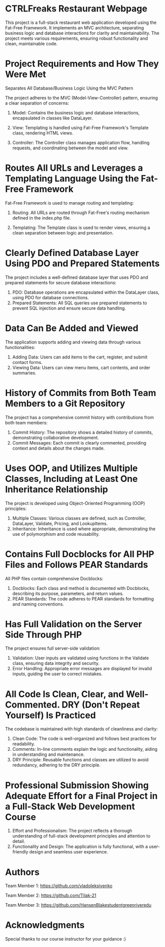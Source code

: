# CTRLFreaks Restaurant Webpage


This project is a full-stack restaurant web application developed using the Fat-Free Framework. 
It implements an MVC architecture, separating business logic and database interactions for clarity and 
maintainability. The project meets various requirements, ensuring robust functionality and clean, maintainable code.

# Project Requirements and How They Were Met

Separates All Database/Business Logic Using the MVC Pattern 

The project adheres to the MVC (Model-View-Controller) pattern, ensuring a clear separation of concerns:

1. Model: Contains the business logic and database interactions, encapsulated in classes like DataLayer.

2. View: Templating is handled using Fat-Free Framework's Template class, rendering HTML views.

3. Controller: The Controller class manages application flow, handling requests, and coordinating between the model and view.

# Routes All URLs and Leverages a Templating Language Using the Fat-Free Framework
   Fat-Free Framework is used to manage routing and templating:

1. Routing: All URLs are routed through Fat-Free's routing mechanism defined in the index.php file.

2. Templating: The Template class is used to render views, ensuring a clean separation between logic and presentation.

# Clearly Defined Database Layer Using PDO and Prepared Statements
   The project includes a well-defined database layer that uses PDO and prepared statements for secure database interactions:

1. PDO: Database operations are encapsulated within the DataLayer class, using PDO for database connections.
2. Prepared Statements: All SQL queries use prepared statements to prevent SQL injection and ensure secure data handling.

# Data Can Be Added and Viewed
   The application supports adding and viewing data through various functionalities:

1. Adding Data: Users can add items to the cart, register, and submit contact forms.
2. Viewing Data: Users can view menu items, cart contents, and order summaries.
# History of Commits from Both Team Members to a Git Repository
   The project has a comprehensive commit history with contributions from both team members:

1. Commit History: The repository shows a detailed history of commits, demonstrating collaborative development.
2. Commit Messages: Each commit is clearly commented, providing context and details about the changes made.
# Uses OOP, and Utilizes Multiple Classes, Including at Least One Inheritance Relationship
   The project is developed using Object-Oriented Programming (OOP) principles:

1. Multiple Classes: Various classes are defined, such as Controller, DataLayer, Validate, Pricing, and LookupItems.
2. Inheritance: Inheritance is used where appropriate, demonstrating the use of polymorphism and code reusability.
# Contains Full Docblocks for All PHP Files and Follows PEAR Standards
   All PHP files contain comprehensive Docblocks:

1. Docblocks: Each class and method is documented with Docblocks, describing its purpose, parameters, and return values.
2. PEAR Standards: The code adheres to PEAR standards for formatting and naming conventions.
# Has Full Validation on the Server Side Through PHP
   The project ensures full server-side validation:

1. Validation: User inputs are validated using functions in the Validate class, ensuring data integrity and security.
2. Error Handling: Appropriate error messages are displayed for invalid inputs, guiding the user to correct mistakes.
# All Code Is Clean, Clear, and Well-Commented. DRY (Don't Repeat Yourself) Is Practiced
   The codebase is maintained with high standards of cleanliness and clarity:

1. Clean Code: The code is well-organized and follows best practices for readability.
1. Comments: In-line comments explain the logic and functionality, aiding in understanding and maintenance.
1. DRY Principle: Reusable functions and classes are utilized to avoid redundancy, adhering to the DRY principle.
# Professional Submission Showing Adequate Effort for a Final Project in a Full-Stack Web Development Course

1. Effort and Professionalism: The project reflects a thorough understanding of full-stack development principles and attention to detail.
2. Functionality and Design: The application is fully functional, with a user-friendly design and seamless user experience.

# Authors
Team Member 1: https://github.com/vladoleksiyenko

Team Member 2: https://github.com/Tilak-21

Team Member 3: https://github.com/HansenBlakestudentgreenriveredu

# Acknowledgments
Special thanks to our course instructor for your guidance :)